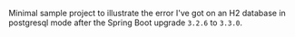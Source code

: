 Minimal sample project to illustrate the error I've got on an H2 database in postgresql mode after the Spring Boot upgrade `3.2.6` to `3.3.0`.
